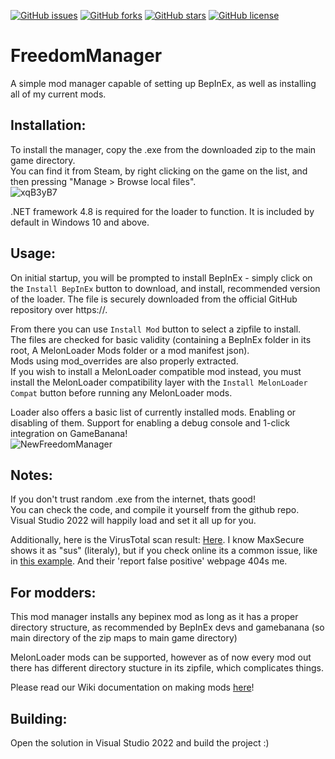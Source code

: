<!-- Badges -->
[![GitHub issues](https://img.shields.io/github/issues/Kuborros/FreedomManager?style=flat-square)](https://github.com/Kuborros/FreedomManager/issues)
[![GitHub forks](https://img.shields.io/github/forks/Kuborros/FreedomManager?style=flat-square)](https://github.com/Kuborros/FreedomManager/network)
[![GitHub stars](https://img.shields.io/github/stars/Kuborros/FreedomManager?style=flat-square)](https://github.com/Kuborros/FreedomManager/stargazers)
[![GitHub license](https://img.shields.io/github/license/Kuborros/FreedomManager?style=flat-square)](https://github.com/Kuborros/FreedomManager/blob/master/LICENSE)
# FreedomManager

A simple mod manager capable of setting up BepInEx, as well as installing all of my current mods.

## Installation:

To install the manager, copy the .exe from the downloaded zip to the main game directory.  
You can find it from Steam, by right clicking on the game on the list, and then pressing "Manage > Browse local files".  
![xqB3yB7](https://user-images.githubusercontent.com/33236735/195651639-d54b74e7-ce74-486c-b094-a0fde05dbc81.png)

.NET framework 4.8 is required for the loader to function. It is included by default in Windows 10 and above.  

## Usage:

On initial startup, you will be prompted to install BepInEx - simply click on the `Install BepInEx` button to download, and install, recommended version of the loader. The file is securely downloaded from the official GitHub repository over https://.  

From there you can use `Install Mod` button to select a zipfile to install.  
The files are checked for basic validity (containing a BepInEx folder in its root, A MelonLoader Mods folder or a mod manifest json).  
Mods using mod_overrides are also properly extracted.  
If you wish to install a MelonLoader compatible mod instead, you must install the MelonLoader compatibility layer with the `Install MelonLoader Compat` button before running any MelonLoader mods.  

Loader also offers a basic list of currently installed mods. Enabling or disabling of them. Support for enabling a debug console and 1-click integration on GameBanana!    
![NewFreedomManager](https://user-images.githubusercontent.com/33236735/198375013-8b22fc3e-3289-4663-9f09-666083393670.png)  

## Notes:

If you don't trust random .exe from the internet, thats good!  
You can check the code, and compile it yourself from the github repo.  
Visual Studio 2022 will happily load and set it all up for you.  

Additionally, here is the VirusTotal scan result: [Here](https://www.virustotal.com/gui/file/0910a97edddff134e20a00a1ad43b973428c57b45db60d5e194becdb5112ef3b). I know MaxSecure shows it as "sus" (literaly), but if you check online its a common issue, like in [this example](https://www.reddit.com/r/antivirus/comments/qo9vus/is_this_safe_and_false_positive_from_virustotal/). And their 'report false positive' webpage 404s me.  

## For modders:

This mod manager installs any bepinex mod as long as it has a proper directory structure, as recommended by BepInEx devs and gamebanana (so main directory of the zip maps to main game directory)  

MelonLoader mods can be supported, however as of now every mod out there has different directory stucture in its zipfile, which complicates things.  

Please read our Wiki documentation on making mods [here](https://github.com/Kuborros/FreedomManager/wiki)!  

## Building:
Open the solution in Visual Studio 2022 and build the project :)
